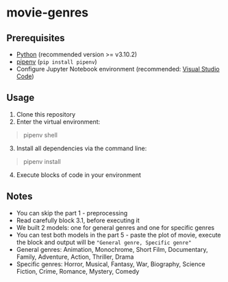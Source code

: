 # movie-genres

## Prerequisites
- [Python](https://www.python.org/) (recommended version >= v3.10.2)
- [pipenv](https://pypi.org/project/pipenv/) (`pip install pipenv`)
- Configure Jupyter Notebook environment (recommended: [Visual Studio Code](https://code.visualstudio.com/docs/datascience/jupyter-notebooks))

## Usage

1. Clone this repository
2. Enter the virtual environment:
> pipenv shell
3. Install all dependencies via the command line:
> pipenv install
4. Execute blocks of code in your environment

## Notes

- You can skip the part 1 - preprocessing
- Read carefully block 3.1, before executing it
- We built 2 models: one for general genres and one for specific genres
- You can test both models in the part 5 - paste the plot of movie, execute the block and output will be `"General genre, Specific genre"`
- General genres: Animation, Monochrome, Short Film, Documentary, Family, Adventure, Action, Thriller, Drama
- Specific genres: Horror, Musical, Fantasy, War, Biography, Science Fiction, Crime, Romance, Mystery, Comedy